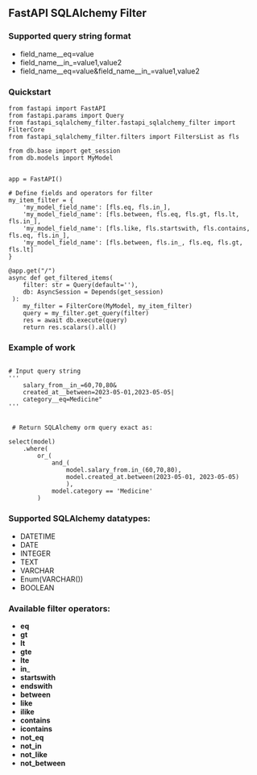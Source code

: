 ## FastAPI SQLAlchemy Filter 

### Supported query string format

* field_name__eq=value
* field_name__in_=value1,value2
* field_name__eq=value&field_name__in_=value1,value2

### Quickstart

```shell
from fastapi import FastAPI
from fastapi.params import Query
from fastapi_sqlalchemy_filter.fastapi_sqlalchemy_filter import FilterCore
from fastapi_sqlalchemy_filter.filters import FiltersList as fls

from db.base import get_session
from db.models import MyModel


app = FastAPI()

# Define fields and operators for filter
my_item_filter = {
    'my_model_field_name': [fls.eq, fls.in_],
    'my_model_field_name': [fls.between, fls.eq, fls.gt, fls.lt, fls.in_],
    'my_model_field_name': [fls.like, fls.startswith, fls.contains, fls.eq, fls.in_],
    'my_model_field_name': [fls.between, fls.in_, fls.eq, fls.gt, fls.lt]
}

@app.get("/")
async def get_filtered_items(
    filter: str = Query(default=''),
    db: AsyncSession = Depends(get_session)
 ):
    my_filter = FilterCore(MyModel, my_item_filter)
    query = my_filter.get_query(filter)
    res = await db.execute(query)
    return res.scalars().all()
```

### Example of work

```shell

# Input query string
'''
    salary_from__in_=60,70,80&
    created_at__between=2023-05-01,2023-05-05|
    category__eq=Medicine"
'''

   
 # Return SQLAlchemy orm query exact as:
           
select(model)
    .where(
        or_(
            and_(
                model.salary_from.in_(60,70,80),
                model.created_at.between(2023-05-01, 2023-05-05)
                ),
            model.category == 'Medicine'
        )
```

### Supported SQLAlchemy datatypes:
* DATETIME
* DATE
* INTEGER
* TEXT
* VARCHAR
* Enum(VARCHAR())
* BOOLEAN

### Available filter operators:
* __eq__
* __gt__
* __lt__
* __gte__
* __lte__
* __in___
* __startswith__
* __endswith__
* __between__
* __like__
* __ilike__
* __contains__
* __icontains__
* __not_eq__
* __not_in__
* __not_like__
* __not_between__